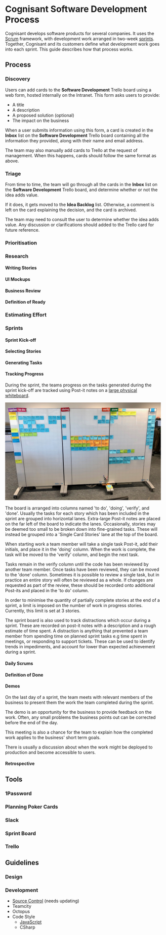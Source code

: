 # Cognisant Software Development Process

Cognisant develops software products for several companies. It uses the [Scrum](<https://en.wikipedia.org/wiki/Scrum_(software_development)>) framework, with development work arranged in two-week [sprints](<https://en.wikipedia.org/wiki/Scrum_(software_development)#Sprint>). Together, Cognisant and its customers define what development work goes into each sprint. This guide describes how that process works.

## Process

### Discovery

Users can add cards to the **Software Development** Trello board using a web form, hosted internally on the Intranet. This form asks users to provide:

- A title
- A description
- A proposed solution (optional)
- The impact on the business

When a user submits information using this form, a card is created in the **Inbox** list on the **Software Development** Trello board containing all the information they provided, along with their name and email address.

The team may also manually add cards to Trello at the request of management. When this happens, cards should follow the same format as above.

### Triage

From time to time, the team will go through all the cards in the **Inbox** list on the **Software Development** Trello board, and determine whether or not the idea adds value.

If it does, it gets moved to the **Idea Backlog** list. Otherwise, a comment is left on the card explaining the decision, and the card is archived.

The team may need to consult the user to determine whether the idea adds value. Any discussion or clarifications should added to the Trello card for future reference.

### Prioritisation

### Research

#### Writing Stories

#### UI Mockups

#### Business Review

#### Definition of Ready

### Estimating Effort

### Sprints

#### Sprint Kick-off

#### Selecting Stories

#### Generating Tasks

#### Tracking Progress

During the sprint, the teams progress on the tasks generated during the sprint kick-off are tracked using Post-it notes on a [large physical whiteboard](#sprint-board). 

![The Cognisant development team sprint board (captured mid-sprint)](/images/sprint-board.jpeg "The sprint board (captured mid-sprint)")

The board is arranged into columns named 'to do', 'doing', 'verify', and 'done'. Usually the tasks for each story which has been included in the sprint are grouped into horizontal lanes. Extra-large Post-it notes are placed on the far left of the board to indicate the lanes. Occasionally, stories may be deemed too small to be broken down into fine-grained tasks. These will instead be grouped into a 'Single Card Stories' lane at the top of the board.

When starting work a team member will take a single task Post-it, add their initials, and place it in the 'doing' column. When the work is complete, the task will be moved to the 'verify' column, and begin the next task. 

Tasks remain in the verify column until the code has been reviewed by another team member. Once tasks have been reviewed, they can be moved to the 'done' column. Sometimes it is possible to review a single task, but in practice an entire story will often be reviewed as a whole. If changes are requested as part of the review, these should be recorded onto additional Post-its and placed in the 'to do' column.

In order to minimise the quantity of partially complete stories at the end of a sprint, a limit is imposed on the number of work in progress stories. Currently, this limit is set at 3 stories.

The sprint board is also used to track distractions which occur during a sprint. These are recorded on post-it notes with a description and a rough estimate of time spent. A distraction is anything that prevented a team member from spending time on planned sprint tasks e.g time spent in meetings, or responding to support tickets. These can be used to identify trends in impediments, and account for lower than expected achievement during a sprint.

#### Daily Scrums

#### Definition of Done

#### Demos

On the last day of a sprint, the team meets with relevant members of the business to present them the work the team completed during the sprint.

The demo is an opportunity for the business to provide feedback on the work. 
Often, any small problems the business points out can be corrected before the end of the day.

This meeting is also a chance for the team to explain how the completed work applies to the business' short term goals.

There is usually a discussion about when the work might be deployed to production and become accessible to users.

#### Retrospective

## Tools

### 1Password

### Planning Poker Cards

### Slack

### Sprint Board

### Trello

## Guidelines

### Design

### Development

- [Source Control](docs/source-control.md) (needs updating)
- Teamcity
- Octopus
- Code Style
  - [JavaScript](docs/code-style/javascript.md)
  - CSharp
